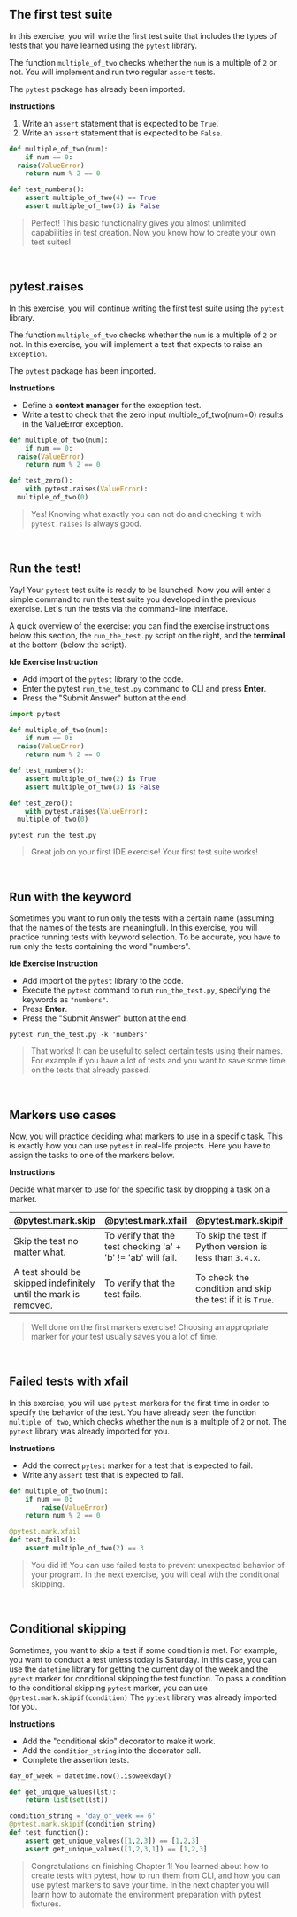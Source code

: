 ## The first test suite
In this exercise, you will write the first test suite that includes the types of tests that you have learned using the `pytest` library.

The function `multiple_of_two` checks whether the `num` is a multiple of `2` or not. You will implement and run two regular `assert` tests.

The `pytest` package has already been imported.

**Instructions**

1. Write an `assert` statement that is expected to be `True`.
2. Write an `assert` statement that is expected to be `False`.

``` python
def multiple_of_two(num):
    if num == 0:
  raise(ValueError)
    return num % 2 == 0

def test_numbers():
    assert multiple_of_two(4) == True
    assert multiple_of_two(3) is False
```

> Perfect! This basic functionality gives you almost unlimited capabilities in test creation. Now you know how to create your own test suites!

<br>

## pytest.raises
In this exercise, you will continue writing the first test suite using the `pytest` library.

The function `multiple_of_two` checks whether the `num` is a multiple of `2` or not. In this exercise, you will implement a test that expects to raise an `Exception`.

The `pytest` package has been imported.

**Instructions**

- Define a **context manager** for the exception test.
- Write a test to check that the zero input multiple_of_two(num=0) results in the ValueError exception.

``` python
def multiple_of_two(num):
    if num == 0:
  raise(ValueError)
    return num % 2 == 0

def test_zero():
    with pytest.raises(ValueError):
  multiple_of_two(0)
```

> Yes! Knowing what exactly you can not do and checking it with `pytest.raises` is always good.

<br>

## Run the test!
Yay! Your `pytest` test suite is ready to be launched. Now you will enter a simple command to run the test suite you developed in the previous exercise. Let's run the tests via the command-line interface.

A quick overview of the exercise: you can find the exercise instructions below this section, the `run_the_test.py` script on the right, and the **terminal** at the bottom (below the script).

**Ide Exercise Instruction**

- Add import of the `pytest` library to the code.
- Enter the pytest `run_the_test.py` command to CLI and press **Enter**.
- Press the "Submit Answer" button at the end.

``` python
import pytest

def multiple_of_two(num):
    if num == 0:
  raise(ValueError)
    return num % 2 == 0

def test_numbers():
    assert multiple_of_two(2) is True
    assert multiple_of_two(3) is False

def test_zero():    
    with pytest.raises(ValueError):
  multiple_of_two(0)
```

```
pytest run_the_test.py
```

> Great job on your first IDE exercise! Your first test suite works!

<br>

## Run with the keyword
Sometimes you want to run only the tests with a certain name (assuming that the names of the tests are meaningful). In this exercise, you will practice running tests with keyword selection. To be accurate, you have to run only the tests containing the word "numbers".

**Ide Exercise Instruction**

- Add import of the `pytest` library to the code.
- Execute the `pytest` command to run `run_the_test.py`, specifying the keywords as `"numbers"`.
- Press **Enter**.
- Press the "Submit Answer" button at the end.

```
pytest run_the_test.py -k 'numbers'
```

> That works! It can be useful to select certain tests using their names. For example if you have a lot of tests and you want to save some time on the tests that already passed.

<br>

## Markers use cases
Now, you will practice deciding what markers to use in a specific task. This is exactly how you can use `pytest` in real-life projects. Here you have to assign the tasks to one of the markers below.

**Instructions**

Decide what marker to use for the specific task by dropping a task on a marker.

| @pytest.mark.skip | @pytest.mark.xfail | @pytest.mark.skipif |
| ----------------- | ------------------ | ------------------- |
| Skip the test no matter what. | To verify that the test checking 'a' + 'b' != 'ab' will fail. | To skip the test if Python version is less than `3.4.x`. |
| A test should be skipped indefinitely until the mark is removed. | To verify that the test fails.| To check the condition and skip the test if it is `True`. |

> Well done on the first markers exercise! Choosing an appropriate marker for your test usually saves you a lot of time.

<br>

## Failed tests with xfail
In this exercise, you will use `pytest` markers for the first time in order to specify the behavior of the test. You have already seen the function `multiple_of_two`, which checks whether the `num` is a multiple of `2` or not. The `pytest` library was already imported for you.

**Instructions**

- Add the correct `pytest` marker for a test that is expected to fail.
- Write any `assert` test that is expected to fail.

``` python
def multiple_of_two(num):
    if num == 0:
        raise(ValueError)
    return num % 2 == 0

@pytest.mark.xfail
def test_fails():
    assert multiple_of_two(2) == 3
```

> You did it! You can use failed tests to prevent unexpected behavior of your program. In the next exercise, you will deal with the conditional skipping.

<br>

## Conditional skipping
Sometimes, you want to skip a test if some condition is met. For example, you want to conduct a test unless today is Saturday. In this case, you can use the `datetime` library for getting the current day of the week and the `pytest` marker for conditional skipping the test function. To pass a condition to the conditional skipping `pytest` marker, you can use `@pytest.mark.skipif(condition)` The `pytest` library was already imported for you.

**Instructions**

- Add the "conditional skip" decorator to make it work.
- Add the `condition_string` into the decorator call.
- Complete the assertion tests.

``` python
day_of_week = datetime.now().isoweekday()

def get_unique_values(lst):
    return list(set(lst))

condition_string = 'day_of_week == 6'
@pytest.mark.skipif(condition_string)
def test_function():
    assert get_unique_values([1,2,3]) == [1,2,3]
    assert get_unique_values([1,2,3,1]) == [1,2,3]
```

> Congratulations on finishing Chapter 1! You learned about how to create tests with pytest, how to run them from CLI, and how you can use pytest markers to save your time. In the next chapter you will learn how to automate the environment preparation with pytest fixtures.
